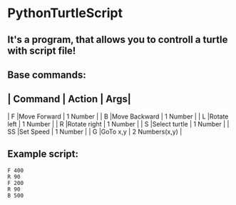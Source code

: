 # PythonTurtleScript

## It's a program, that allows you to controll a turtle with script file!
## Base commands:

| Command | Action | Args|
--------------------------
| F       |Move Forward  | 1 Number		  |
| B       |Move Backward | 1 Number		  |
| L       |Rotate left   | 1 Number		  |
| R       |Rotate right  | 1 Number		  |
| S       |Select turtle | 1 Number		  |
| SS      |Set Speed     | 1 Number		  |
| G		  |GoTo x,y		 | 2 Numbers(x,y) |

## Example script:
```
F 400
R 90
F 200
R 90
B 500
```
